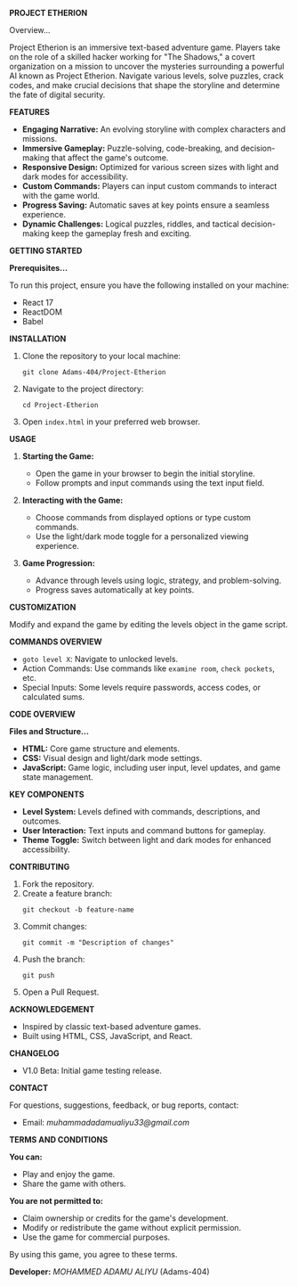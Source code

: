 **PROJECT ETHERION**

Overview...

Project Etherion is an immersive text-based adventure game. Players take on the role of a skilled hacker working for "The Shadows," a covert organization on a mission to uncover the mysteries surrounding a powerful AI known as Project Etherion. Navigate various levels, solve puzzles, crack codes, and make crucial decisions that shape the storyline and determine the fate of digital security.

**FEATURES**

- **Engaging Narrative:** An evolving storyline with complex characters and missions.
- **Immersive Gameplay:** Puzzle-solving, code-breaking, and decision-making that affect the game's outcome.
- **Responsive Design:** Optimized for various screen sizes with light and dark modes for accessibility.
- **Custom Commands:** Players can input custom commands to interact with the game world.
- **Progress Saving:** Automatic saves at key points ensure a seamless experience.
- **Dynamic Challenges:** Logical puzzles, riddles, and tactical decision-making keep the gameplay fresh and exciting.

**GETTING STARTED**

**Prerequisites...**

To run this project, ensure you have the following installed on your machine:

- React 17
- ReactDOM
- Babel

**INSTALLATION**

1. Clone the repository to your local machine:
   ```
   git clone Adams-404/Project-Etherion
   ```

2. Navigate to the project directory:
   ```
   cd Project-Etherion
   ```

3. Open `index.html` in your preferred web browser.

**USAGE**

1. **Starting the Game:**
   - Open the game in your browser to begin the initial storyline.
   - Follow prompts and input commands using the text input field.

2. **Interacting with the Game:**
   - Choose commands from displayed options or type custom commands.
   - Use the light/dark mode toggle for a personalized viewing experience.

3. **Game Progression:**
   - Advance through levels using logic, strategy, and problem-solving.
   - Progress saves automatically at key points.

**CUSTOMIZATION**

Modify and expand the game by editing the levels object in the game script.

**COMMANDS OVERVIEW**

- `goto level X`: Navigate to unlocked levels.
- Action Commands: Use commands like `examine room`, `check pockets`, etc.
- Special Inputs: Some levels require passwords, access codes, or calculated sums.

**CODE OVERVIEW**

**Files and Structure...**

- **HTML:** Core game structure and elements.
- **CSS:** Visual design and light/dark mode settings.
- **JavaScript:** Game logic, including user input, level updates, and game state management.

**KEY COMPONENTS**

- **Level System:** Levels defined with commands, descriptions, and outcomes.
- **User Interaction:** Text inputs and command buttons for gameplay.
- **Theme Toggle:** Switch between light and dark modes for enhanced accessibility.

**CONTRIBUTING**

1. Fork the repository.
2. Create a feature branch:
   ```
   git checkout -b feature-name
   ```
3. Commit changes:
   ```
   git commit -m "Description of changes"
   ```
4. Push the branch:
   ```
   git push
   ```
5. Open a Pull Request.

**ACKNOWLEDGEMENT**

- Inspired by classic text-based adventure games.
- Built using HTML, CSS, JavaScript, and React.

**CHANGELOG**

- V1.0 Beta: Initial game testing release.

**CONTACT**

For questions, suggestions, feedback, or bug reports, contact:
- Email: _muhammadadamualiyu33@gmail.com_

**TERMS AND CONDITIONS**

**You can:**
- Play and enjoy the game.
- Share the game with others.

**You are not permitted to:**
- Claim ownership or credits for the game's development.
- Modify or redistribute the game without explicit permission.
- Use the game for commercial purposes.

By using this game, you agree to these terms.

**Developer:** _MOHAMMED ADAMU ALIYU_ (Adams-404)

